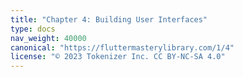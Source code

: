 ```yaml
---
title: "Chapter 4: Building User Interfaces"
type: docs
nav_weight: 40000
canonical: "https://fluttermasterylibrary.com/1/4"
license: "© 2023 Tokenizer Inc. CC BY-NC-SA 4.0"
---
```

